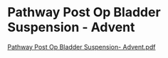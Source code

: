 # Pathway Post Op Bladder Suspension - Advent

[Pathway Post Op Bladder Suspension- Advent.pdf](Pathway%20Post%20Op%20Bladder%20Suspension%20-%20Advent%20924575b4ebc14bc1ada12965bd38af9c/Pathway_Post_Op_Bladder_Suspension-_Advent.pdf)